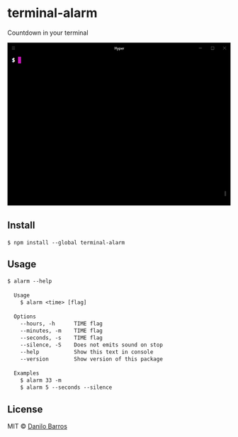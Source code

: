 # terminal-alarm

Countdown in your terminal

<p align="center"><img src="/media/demo.gif"></p>

## Install

```
$ npm install --global terminal-alarm
```

## Usage

```
$ alarm --help

  Usage
    $ alarm <time> [flag]

  Options
    --hours, -h      TIME flag
    --minutes, -m    TIME flag
    --seconds, -s    TIME flag
    --silence, -S    Does not emits sound on stop
    --help           Show this text in console
    --version        Show version of this package

  Examples
    $ alarm 33 -m
    $ alarm 5 --seconds --silence
```

## License

MIT © [Danilo Barros](https://danilobjr.mit-license.org/)
